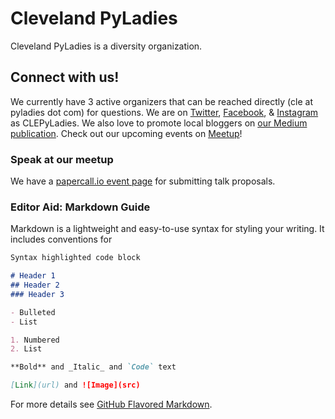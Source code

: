 # Cleveland PyLadies

Cleveland PyLadies is a diversity organization.

## Connect with us!

We currently have 3 active organizers that can be reached directly (cle at pyladies dot com) for questions. We are on [Twitter](https://www.twitter.com/CLEPyLadies), [Facebook](https://www.facebook.com/clepyladies/), & [Instagram](https://www.instagram.com/CLEPyLadies) as CLEPyLadies. We also love to promote local bloggers on [our Medium publication](https://medium.com/cleveland-pyladies). Check out our upcoming events on [Meetup](https://www.meetup.com/CLE-PyLadies/)!

### Speak at our meetup

We have a [papercall.io event page](https://www.papercall.io/clepyladies) for submitting talk proposals.


### Editor Aid: Markdown Guide

Markdown is a lightweight and easy-to-use syntax for styling your writing. It includes conventions for

```markdown
Syntax highlighted code block

# Header 1
## Header 2
### Header 3

- Bulleted
- List

1. Numbered
2. List

**Bold** and _Italic_ and `Code` text

[Link](url) and ![Image](src)
```

For more details see [GitHub Flavored Markdown](https://guides.github.com/features/mastering-markdown/).
